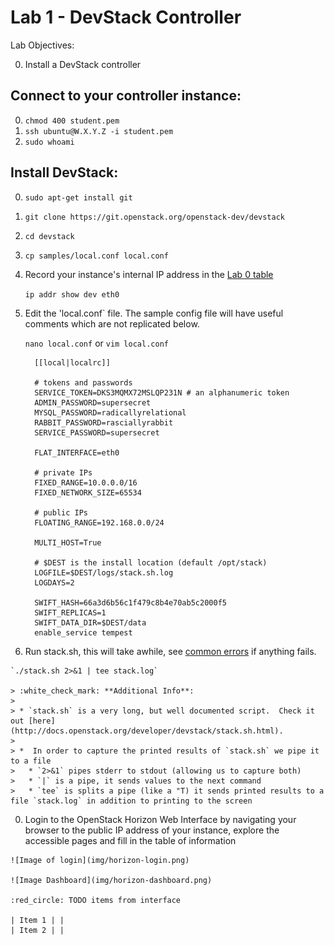 # Lab 1 - DevStack Controller

  Lab Objectives:

  0. Install a DevStack controller

## Connect to your controller instance:
  0. `chmod 400 student.pem`
  0. `ssh ubuntu@W.X.Y.Z -i student.pem`
  0. `sudo whoami` 

## Install DevStack:
  0. `sudo apt-get install git`
  0. `git clone https://git.openstack.org/openstack-dev/devstack`
  0. `cd devstack`
  0. `cp samples/local.conf local.conf`
  0.  Record your instance's internal IP address in the [Lab 0 table](../README.md) 
     
      `ip addr show dev eth0` 

  0.  Edit the 'local.conf` file.  The sample config file will have useful comments which are not replicated below.
      
      `nano local.conf` or `vim local.conf`
      
      ``` shell
        [[local|localrc]]

        # tokens and passwords
        SERVICE_TOKEN=DKS3MQMX72MSLQP231N # an alphanumeric token
        ADMIN_PASSWORD=supersecret
        MYSQL_PASSWORD=radicallyrelational
        RABBIT_PASSWORD=rasciallyrabbit
        SERVICE_PASSWORD=supersecret

        FLAT_INTERFACE=eth0

        # private IPs
        FIXED_RANGE=10.0.0.0/16
        FIXED_NETWORK_SIZE=65534

        # public IPs
        FLOATING_RANGE=192.168.0.0/24

        MULTI_HOST=True

        # $DEST is the install location (default /opt/stack)
        LOGFILE=$DEST/logs/stack.sh.log
        LOGDAYS=2

        SWIFT_HASH=66a3d6b56c1f479c8b4e70ab5c2000f5
        SWIFT_REPLICAS=1
        SWIFT_DATA_DIR=$DEST/data
        enable_service tempest
      ```

  0. Run stack.sh, this will take awhile, see [common errors](common-errors.md) if anything fails.
    
    `./stack.sh 2>&1 | tee stack.log`

    > :white_check_mark: **Additional Info**:
    >
    > * `stack.sh` is a very long, but well documented script.  Check it out [here](http://docs.openstack.org/developer/devstack/stack.sh.html).
    >
    > *  In order to capture the printed results of `stack.sh` we pipe it to a file
    >   * `2>&1` pipes stderr to stdout (allowing us to capture both)
    >   * `|` is a pipe, it sends values to the next command
    >   * `tee` is splits a pipe (like a "T) it sends printed results to a file `stack.log` in addition to printing to the screen

  0. Login to the OpenStack Horizon Web Interface by navigating your browser to the public IP address of your instance, explore the accessible pages and fill in the table of information

    ![Image of login](img/horizon-login.png)
    
    ![Image Dashboard](img/horizon-dashboard.png)

    :red_circle: TODO items from interface

    | Item 1 | |
    | Item 2 | |
    
